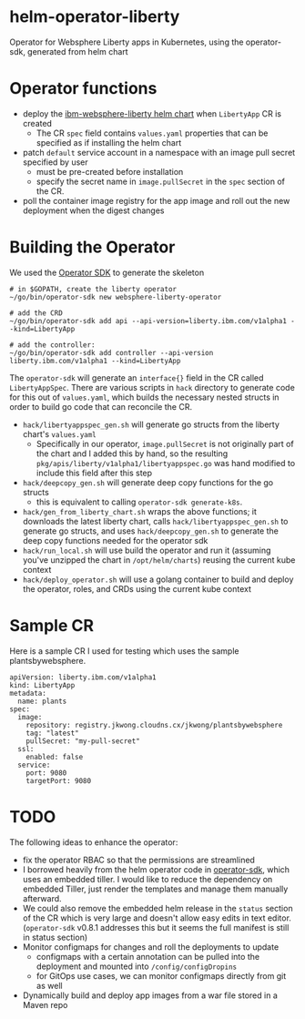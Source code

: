 # helm-operator-liberty

Operator for Websphere Liberty apps in Kubernetes, using the operator-sdk, generated from helm chart

# Operator functions

- deploy the [ibm-websphere-liberty helm chart](https://github.com/IBM/charts/tree/master/stable/ibm-websphere-liberty) when `LibertyApp` CR is created
  - The CR `spec` field contains `values.yaml` properties that can be specified as if installing the helm chart
- patch `default` service account in a namespace with an image pull secret specified by user
  - must be pre-created before installation
  - specify the secret name in `image.pullSecret` in the `spec` section of the CR.
- poll the container image registry for the app image and roll out the new deployment when the digest changes

# Building the Operator

We used the [Operator SDK](https://github.com/operator-framework/operator-sdk) to generate the skeleton

```
# in $GOPATH, create the liberty operator
~/go/bin/operator-sdk new websphere-liberty-operator

# add the CRD
~/go/bin/operator-sdk add api --api-version=liberty.ibm.com/v1alpha1 --kind=LibertyApp

# add the controller:
~/go/bin/operator-sdk add controller --api-version liberty.ibm.com/v1alpha1 --kind=LibertyApp

```

The `operator-sdk` will generate an `interface{}` field in the CR called `LibertyAppSpec`.  There are various scripts in `hack` directory to generate code for this out of `values.yaml`, which builds the necessary nested structs in order to build go code that can reconcile the CR.

- `hack/libertyappspec_gen.sh` will generate go structs from the liberty chart's `values.yaml`
  - Specifically in our operator, `image.pullSecret` is not originally part of the chart and I added this by hand, so the resulting `pkg/apis/liberty/v1alpha1/libertyappspec.go` was hand modified to include this field after this step
- `hack/deepcopy_gen.sh` will generate deep copy functions for the go structs
  - this is equivalent to calling `operator-sdk generate-k8s`.
- `hack/gen_from_liberty_chart.sh` wraps the above functions; it downloads the latest liberty chart, calls `hack/libertyappspec_gen.sh` to generate go structs, and uses `hack/deepcopy_gen.sh` to generate the deep copy functions needed for the operator sdk
- `hack/run_local.sh` will use build the operator and run it (assuming you've unzipped the chart in `/opt/helm/charts`) reusing the current kube context
- `hack/deploy_operator.sh` will use a golang container to build and deploy the operator, roles, and CRDs using the current kube context

# Sample CR

Here is a sample CR I used for testing which uses the sample plantsbywebsphere.

```
apiVersion: liberty.ibm.com/v1alpha1
kind: LibertyApp
metadata:
  name: plants
spec:
  image:
    repository: registry.jkwong.cloudns.cx/jkwong/plantsbywebsphere
    tag: "latest"
    pullSecret: "my-pull-secret"
  ssl:
    enabled: false 
  service:
    port: 9080
    targetPort: 9080
```

# TODO

The following ideas to enhance the operator:

- fix the operator RBAC so that the permissions are streamlined
- I borrowed heavily from the helm operator code in [operator-sdk](https://github.com/operator-framework/operator-sdk/tree/master/pkg/helm), which uses an embedded tiller.  I would like to reduce the dependency on embedded Tiller, just render the templates and manage them manually afterward.
- We could also remove the embedded helm release in the `status` section of the CR which is very large and doesn't allow easy edits in text editor. (`operator-sdk` v0.8.1 addresses this but it seems the full manifest is still in status section)
- Monitor configmaps for changes and roll the deployments to update
  - configmaps with a certain annotation can be pulled into the deployment and mounted into `/config/configDropins`
  - for GitOps use cases, we can monitor configmaps directly from git as well
- Dynamically build and deploy app images from a war file stored in a Maven repo
